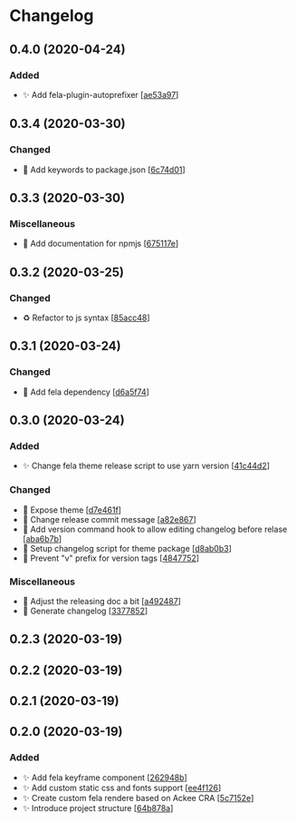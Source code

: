 # Changelog

<a name="0.4.0"></a>
## 0.4.0 (2020-04-24)

### Added

- ✨ Add fela-plugin-autoprefixer [[ae53a97](https://github.com/AckeeCZ/gatsby-theme-fela/commit/ae53a978efe4805aa9b58fc00c40b281de4d21e1)]


<a name="0.3.4"></a>
## 0.3.4 (2020-03-30)

### Changed

- 🔧 Add keywords to package.json [[6c74d01](https://github.com/AckeeCZ/gatsby-theme-fela/commit/6c74d01c8f392f0b3f93383c5eef5c15b4e9042f)]


<a name="0.3.3"></a>
## 0.3.3 (2020-03-30)


### Miscellaneous

- 📝 Add documentation for npmjs [[675117e](https://github.com/AckeeCZ/gatsby-theme-fela/commit/675117e7d9f4699752ceb7c6cb585bb69fcc5267)]


<a name="0.3.2"></a>
## 0.3.2 (2020-03-25)


### Changed

- ♻️ Refactor to js syntax [[85acc48](https://github.com/AckeeCZ/gatsby-theme-fela/commit/85acc48aed2ce666f2975e44d78d5053ae908eb8)]


<a name="0.3.1"></a>

## 0.3.1 (2020-03-24)

### Changed

- 🔧 Add fela dependency [[d6a5f74](https://github.com/AckeeCZ/gatsby-theme-fela/commit/d6a5f74336560175a71877a6ab0453288afad229)]

<a name="0.3.0"></a>

## 0.3.0 (2020-03-24)

### Added

- ✨ Change fela theme release script to use yarn version [[41c44d2](https://github.com/AckeeCZ/gatsby-theme-fela/commit/41c44d2048413703715e0c66a06853bfa0e02397)]

### Changed

- 🎨 Expose theme [[d7e461f](https://github.com/AckeeCZ/gatsby-theme-fela/commit/d7e461f9e76fc2fda6ce944cdb3ebce2822a7a4d)]
- 🔧 Change release commit message [[a82e867](https://github.com/AckeeCZ/gatsby-theme-fela/commit/a82e867005b8e1a8deb4f6638ad0431db276be95)]
- 🔧 Add version command hook to allow editing changelog before relase [[aba6b7b](https://github.com/AckeeCZ/gatsby-theme-fela/commit/aba6b7b753acc87f63e5d2efe6dbe482f61fce34)]
- 🔧 Setup changelog script for theme package [[d8ab0b3](https://github.com/AckeeCZ/gatsby-theme-fela/commit/d8ab0b3ebb8a2de4e540478596b798d3ab5f86d8)]
- 🔧 Prevent &quot;v&quot; prefix for version tags [[4847752](https://github.com/AckeeCZ/gatsby-theme-fela/commit/484775237e2d1985daf0fee334c87a3076301b1a)]

### Miscellaneous

- 📝 Adjust the releasing doc a bit [[a492487](https://github.com/AckeeCZ/gatsby-theme-fela/commit/a4924871adfeb0adb89b91fb010f3f9be366bbf5)]
- 📝 Generate changelog [[3377852](https://github.com/AckeeCZ/gatsby-theme-fela/commit/33778529385465cd0aef7e2755ed5fdc1831f1f7)]

<a name="0.2.3"></a>

## 0.2.3 (2020-03-19)

<a name="0.2.2"></a>

## 0.2.2 (2020-03-19)

<a name="0.2.1"></a>

## 0.2.1 (2020-03-19)

<a name="0.2.0"></a>

## 0.2.0 (2020-03-19)

### Added

- ✨ Add fela keyframe component [[262948b](https://github.com/AckeeCZ/gatsby-theme-fela/commit/262948b8bdf5fb0cd75c07e1505aafbc766f8932)]
- ✨ Add custom static css and fonts support [[ee4f126](https://github.com/AckeeCZ/gatsby-theme-fela/commit/ee4f12654faf87911bf7ed5f4026419146e6eee2)]
- ✨ Create custom fela rendere based on Ackee CRA [[5c7152e](https://github.com/AckeeCZ/gatsby-theme-fela/commit/5c7152e08d0d28297b3152246736cffb357977ab)]
- ✨ Introduce project structure [[64b878a](https://github.com/AckeeCZ/gatsby-theme-fela/commit/64b878a0fd9b9a3704ce91256f43aac956246d20)]
